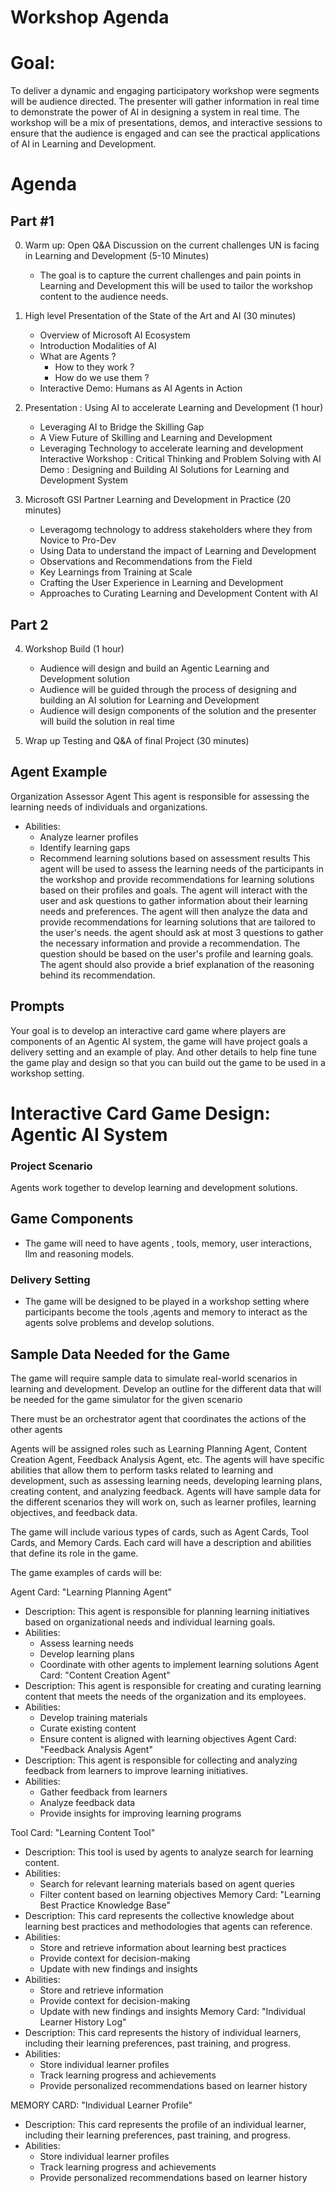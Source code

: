 # Workshop Agenda

# Goal:
 To deliver a dynamic and engaging participatory workshop were segments will be audience directed. The presenter will gather information in real time to demonstrate the power of AI in designing a system in real time. The workshop will be a mix of presentations, demos, and interactive sessions to ensure that the audience is engaged and can see the practical applications of AI in Learning and Development.

# Agenda
## Part #1 

0) Warm up: Open Q&A Discussion on the current challenges UN is facing in Learning and Development (5-10 Minutes)
    - The goal is to capture the current challenges and pain points in Learning and Development this will be used to tailor the workshop content to the audience needs.

1) High level Presentation of the State of the Art and AI (30 minutes)
    - Overview of Microsoft AI Ecosystem
    - Introduction Modalities of AI
    - What are Agents ?
        - How to they work ?
        - How do we use them ?
    - Interactive Demo: Humans as AI Agents in Action

2) Presentation : Using AI to accelerate Learning and Development (1 hour)
    - Leveraging AI to Bridge the Skilling Gap
    - A View Future of Skilling and Learning and Development 
    - Leveraging Technology to accelerate learning and development
        Interactive Workshop : Critical Thinking and Problem Solving with AI
        Demo : Designing and Building AI Solutions for Learning and Development System 
        
3) Microsoft GSI Partner Learning and Development in Practice  (20 minutes)
    - Leveragomg technology to address stakeholders where they from Novice to Pro-Dev 
    - Using Data to understand the impact of Learning and Development
    - Observations and Recommendations from the Field
    - Key Learnings from Training at Scale
    - Crafting the User Experience in Learning and Development
    - Approaches to Curating Learning and Development Content with AI

## Part 2

4) Workshop Build (1 hour)
    - Audience will design and build an Agentic Learning and Development solution
    - Audience will be guided through the process of designing and building an AI solution for Learning and Development
    - Audience will design components of the solution and the presenter will build the solution in real time

5) Wrap up Testing and Q&A of final Project (30 minutes)

## Agent Example
 
Organization Assessor Agent 
  This agent is responsible for assessing the learning needs of individuals and organizations.
- Abilities:
  - Analyze learner profiles
  - Identify learning gaps
  - Recommend learning solutions based on assessment results
This agent will be used to assess the learning needs of the participants in the workshop and provide recommendations for learning solutions based on their profiles and goals. The agent will interact with the user and ask questions to gather information about their learning needs and preferences. The agent will then analyze the data and provide recommendations for learning solutions that are tailored to the user's needs. the agent should ask at most 3 questions to gather the necessary information and provide a recommendation. The question should be based on the user's profile and learning goals. The agent should also provide a brief explanation of the reasoning behind its recommendation.




## Prompts

Your goal is to develop an interactive card game where players are components of an Agentic AI system, the game will have project goals a delivery setting and an example of play. And other details to help fine tune the game play and design so that you can build out the game to be used in a workshop setting.

# Interactive Card Game Design: Agentic AI System
### Project Scenario 
 Agents work together to develop learning and development solutions.
## Game Components
 - The game will need to have agents , tools, memory, user interactions, llm and reasoning models.
###  Delivery Setting 
 - The game will be designed to be played in a workshop setting where participants become the tools ,agents and memory to  interact as the agents  solve problems and develop solutions.


## Sample Data Needed for the Game
 The game will require sample data to simulate real-world scenarios in learning and development. Develop an outline for the different data that will be needed for the game simulator for the given scenario



There must be an orchestrator agent that coordinates the actions of the other agents

Agents will be assigned roles such as Learning Planning Agent, Content Creation Agent, Feedback Analysis Agent, etc.
The agents will have specific abilities that allow them to perform tasks related to learning and development, such as assessing learning needs, developing learning plans, creating content, and analyzing feedback.
Agents will have sample data for the different scenarios they will work on, such as learner profiles, learning objectives, and feedback data.

The game will include various types of cards, such as Agent Cards, Tool Cards, and Memory Cards. Each card will have a description and abilities that define its role in the game.

The game 
examples of cards will be:

Agent Card: "Learning Planning Agent"
- Description: This agent is responsible for  planning learning initiatives based on organizational needs and individual learning goals.
- Abilities:
  - Assess learning needs
  - Develop learning plans
  - Coordinate with other agents to implement learning solutions
Agent Card: "Content Creation Agent"
- Description: This agent is responsible for creating and curating learning content that meets the needs of the organization and its employees. 
- Abilities:
  - Develop training materials
  - Curate existing content
  - Ensure content is aligned with learning objectives
Agent Card: "Feedback Analysis Agent"
- Description: This agent is responsible for collecting and analyzing feedback from learners to improve learning initiatives.
- Abilities:
  - Gather feedback from learners
  - Analyze feedback data
  - Provide insights for improving learning programs

Tool Card: "Learning Content Tool"
- Description: This tool is used by agents to analyze search for learning content.
- Abilities:
  - Search for relevant learning materials based on agent queries
  - Filter content based on learning objectives
Memory Card: "Learning Best Practice Knowledge Base"
- Description: This card represents the collective knowledge about learning best practices and methodologies that agents can reference.
- Abilities:
  - Store and retrieve information about learning best practices
  - Provide context for decision-making
  - Update with new findings and insights
- Abilities:
  - Store and retrieve information
  - Provide context for decision-making
  - Update with new findings and insights
Memory Card: "Individual Learner History Log"
- Description: This card represents the history of individual learners, including their learning preferences, past training, and progress.
- Abilities:
  - Store individual learner profiles
  - Track learning progress and achievements
  - Provide personalized recommendations based on learner history

MEMORY CARD: "Individual Learner Profile"
- Description: This card represents the profile of an individual learner, including their learning preferences, past training, and progress.
- Abilities:
  - Store individual learner profiles
  - Track learning progress and achievements
  - Provide personalized recommendations based on learner history



